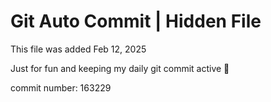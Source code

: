 # Git Auto Commit | Hidden File

This file was added Feb 12, 2025

Just for fun and keeping my daily git commit active 🤪

commit number: 163229
